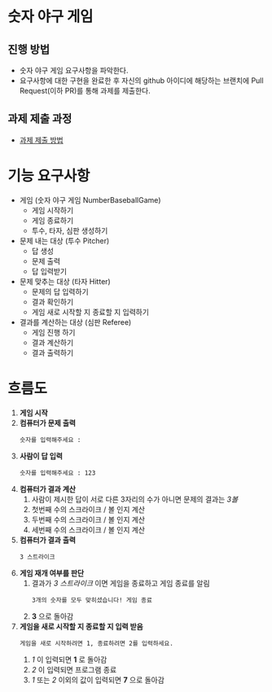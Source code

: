 # 숫자 야구 게임
## 진행 방법
* 숫자 야구 게임 요구사항을 파악한다.
* 요구사항에 대한 구현을 완료한 후 자신의 github 아이디에 해당하는 브랜치에 Pull Request(이하 PR)를 통해 과제를 제출한다.

## 과제 제출 과정
* [과제 제출 방법](https://github.com/next-step/nextstep-docs/tree/master/precourse)  

# 기능 요구사항
- 게임 (숫자 야구 게임 NumberBaseballGame)
    - 게임 시작하기
    - 게임 종료하기
    - 투수, 타자, 심판 생성하기
- 문제 내는 대상 (투수 Pitcher)
    - 답 생성
    - 문제 출력
    - 답 입력받기
- 문제 맞추는 대상 (타자 Hitter)
    - 문제의 답 입력하기
    - 결과 확인하기
    - 게임 새로 시작할 지 종료할 지 입력하기 
- 결과를 계산하는 대상 (심판 Referee)
    - 게임 진행 하기
    - 결과 계산하기
    - 결과 출력하기
# 흐름도
1. __게임 시작__
2. __컴퓨터가 문제 출력__
    ```text
    숫자를 입력해주세요 : 
    ```
3. __사람이 답 입력__
    ```
    숫자를 입력해주세요 : 123
    ```
4. __컴퓨터가 결과 계산__
    1. 사람이 제시한 답이 서로 다른 3자리의 수가 아니면 문제의 결과는 _3볼_
    2. 첫번째 수의 스크라이크 / 볼 인지 계산
    3. 두번째 수의 스크라이크 / 볼 인지 계산
    4. 세번째 수의 스크라이크 / 볼 인지 계산
5. __컴퓨터가 결과 출력__
    ```text
   3 스트라이크
   ```
6. __게임 재개 여부를 판단__
    1. 결과가 _3 스트라이크_ 이면 게임을 종료하고 게임 종료를 알림
        ```text
        3개의 숫자를 모두 맞히셨습니다! 게임 종료
        ```
    2. __3__ 으로 돌아감
7. __게임을 새로 시작할 지 종료할 지 입력 받음__
    ```text
    게임을 새로 시작하려면 1, 종료하려면 2를 입력하세요.
    ```
    1. _1_ 이 입력되면 __1__ 로 돌아감
    2. _2_ 이 입력되면 프로그램 종료
    3. _1_ 또는 _2_ 이외의 값이 입력되면 __7__ 으로 돌아감
